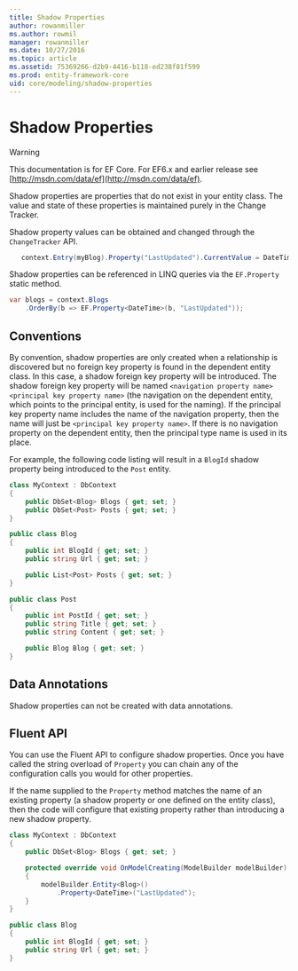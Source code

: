 ```yaml
---
title: Shadow Properties
author: rowanmiller
ms.author: rowmil
manager: rowanmiller
ms.date: 10/27/2016
ms.topic: article
ms.assetid: 75369266-d2b9-4416-b118-ed238f81f599
ms.prod: entity-framework-core
uid: core/modeling/shadow-properties
---
```

# Shadow Properties

> [!WARNING]
> This documentation is for EF Core. For EF6.x and earlier release see [http://msdn.com/data/ef](http://msdn.com/data/ef).

Shadow properties are properties that do not exist in your entity class. The value and state of these properties is maintained purely in the Change Tracker.

Shadow property values can be obtained and changed through the `ChangeTracker` API.

<!-- literal_block"language": "csharp",rp", "xml:space": "preserve", "classes  "backrefs  "names  "dupnames  highlight_args}, "ids  "linenos": false -->
````csharp
   context.Entry(myBlog).Property("LastUpdated").CurrentValue = DateTime.Now;
````

Shadow properties can be referenced in LINQ queries via the `EF.Property` static method.

<!-- literal_block"language": "csharp",rp", "xml:space": "preserve", "classes  "backrefs  "names  "dupnames  highlight_args}, "ids  "linenos": false -->
````csharp
var blogs = context.Blogs
    .OrderBy(b => EF.Property<DateTime>(b, "LastUpdated"));
````

## Conventions

By convention, shadow properties are only created when a relationship is discovered but no foreign key property is found in the dependent entity class. In this case, a shadow foreign key property will be introduced. The shadow foreign key property will be named `<navigation property name><principal key property name>` (the navigation on the dependent entity, which points to the principal entity, is used for the naming). If the principal key property name includes the name of the navigation property, then the name will just be `<principal key property name>`. If there is no navigation property on the dependent entity, then the principal type name is used in its place.

For example, the following code listing will result in a `BlogId` shadow property being introduced to the `Post` entity.

<!-- [!code-csharp[Main](samples/core/Modeling/Conventions/Samples/ShadowForeignKey.cs)] -->
````csharp
class MyContext : DbContext
{
    public DbSet<Blog> Blogs { get; set; }
    public DbSet<Post> Posts { get; set; }
}

public class Blog
{
    public int BlogId { get; set; }
    public string Url { get; set; }

    public List<Post> Posts { get; set; }
}

public class Post
{
    public int PostId { get; set; }
    public string Title { get; set; }
    public string Content { get; set; }

    public Blog Blog { get; set; }
}
````

## Data Annotations

Shadow properties can not be created with data annotations.

## Fluent API

You can use the Fluent API to configure shadow properties. Once you have called the string overload of `Property` you can chain any of the configuration calls you would for other properties.

If the name supplied to the `Property` method matches the name of an existing property (a shadow property or one defined on the entity class), then the code will configure that existing property rather than introducing a new shadow property.

<!-- [!code-csharp[Main](samples/core/Modeling/FluentAPI/Samples/ShadowProperty.cs?highlight=7,8)] -->
````csharp
class MyContext : DbContext
{
    public DbSet<Blog> Blogs { get; set; }

    protected override void OnModelCreating(ModelBuilder modelBuilder)
    {
        modelBuilder.Entity<Blog>()
            .Property<DateTime>("LastUpdated");
    }
}

public class Blog
{
    public int BlogId { get; set; }
    public string Url { get; set; }
}
````
